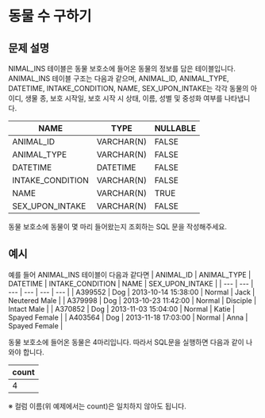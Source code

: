 # 동물 수 구하기

## 문제 설명
NIMAL_INS 테이블은 동물 보호소에 들어온 동물의 정보를 담은 테이블입니다. ANIMAL_INS 테이블 구조는 다음과 같으며, ANIMAL_ID, ANIMAL_TYPE, DATETIME, INTAKE_CONDITION, NAME, SEX_UPON_INTAKE는 각각 동물의 아이디, 생물 종, 보호 시작일, 보호 시작 시 상태, 이름, 성별 및 중성화 여부를 나타냅니다.

| NAME| TYPE | NULLABLE |
| --- | --- | --- | 
| ANIMAL_ID | VARCHAR(N) | FALSE | 
| ANIMAL_TYPE | VARCHAR(N) | FALSE | 
| DATETIME | DATETIME | FALSE | 
| INTAKE_CONDITION | VARCHAR(N) | FALSE | 
| NAME | VARCHAR(N) | TRUE | 
| SEX_UPON_INTAKE | VARCHAR(N) | FALSE | 

동물 보호소에 동물이 몇 마리 들어왔는지 조회하는 SQL 문을 작성해주세요.

## 예시
예를 들어 ANIMAL_INS 테이블이 다음과 같다면
| ANIMAL_ID | ANIMAL_TYPE | DATETIME | INTAKE_CONDITION | NAME | SEX_UPON_INTAKE | 
| --- | --- | --- | --- | --- | --- |
| A399552 | Dog | 2013-10-14 15:38:00 | Normal | Jack | Neutered Male | 
| A379998 | Dog | 2013-10-23 11:42:00 | Normal | Disciple | Intact Male | 
| A370852 | Dog | 2013-11-03 15:04:00 | Normal | Katie | Spayed Female | 
| A403564 | Dog | 2013-11-18 17:03:00 | Normal | Anna | Spayed Female | 

동물 보호소에 들어온 동물은 4마리입니다. 따라서 SQL문을 실행하면 다음과 같이 나와야 합니다.

| count |
| --- |
| 4 |

※ 컬럼 이름(위 예제에서는 count)은 일치하지 않아도 됩니다.